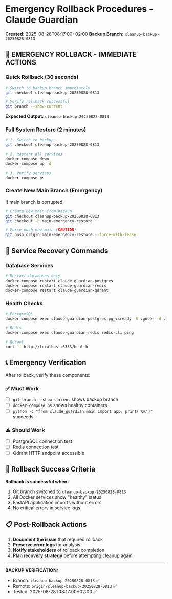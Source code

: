 # Emergency Rollback Procedures - Claude Guardian

**Created:** 2025-08-28T08:17:00+02:00
**Backup Branch:** `cleanup-backup-20250828-0813`

## 🚨 EMERGENCY ROLLBACK - IMMEDIATE ACTIONS

### Quick Rollback (30 seconds)
```bash
# Switch to backup branch immediately
git checkout cleanup-backup-20250828-0813

# Verify rollback successful
git branch --show-current
```

**Expected Output:** `cleanup-backup-20250828-0813`

### Full System Restore (2 minutes)
```bash
# 1. Switch to backup
git checkout cleanup-backup-20250828-0813

# 2. Restart all services
docker-compose down
docker-compose up -d

# 3. Verify services
docker-compose ps
```

### Create New Main Branch (Emergency)
If main branch is corrupted:
```bash
# Create new main from backup
git checkout cleanup-backup-20250828-0813
git checkout -b main-emergency-restore

# Force push new main (CAUTION)
git push origin main-emergency-restore --force-with-lease
```

## 🔧 Service Recovery Commands

### Database Services
```bash
# Restart databases only
docker-compose restart claude-guardian-postgres
docker-compose restart claude-guardian-redis
docker-compose restart claude-guardian-qdrant
```

### Health Checks
```bash
# PostgreSQL
docker-compose exec claude-guardian-postgres pg_isready -U cguser -d claude_guardian

# Redis
docker-compose exec claude-guardian-redis redis-cli ping

# Qdrant
curl -f http://localhost:6333/health
```

## 📞 Emergency Verification

After rollback, verify these components:

### ✅ Must Work
- [ ] `git branch --show-current` shows backup branch
- [ ] `docker-compose ps` shows healthy containers
- [ ] `python -c "from claude_guardian.main import app; print('OK')"` succeeds

### ⚠️ Should Work
- [ ] PostgreSQL connection test
- [ ] Redis connection test
- [ ] Qdrant HTTP endpoint accessible

## 🚦 Rollback Success Criteria

**Rollback is successful when:**
1. Git branch switched to `cleanup-backup-20250828-0813`
2. All Docker services show "healthy" status
3. FastAPI application imports without errors
4. No critical errors in service logs

## 📋 Post-Rollback Actions

1. **Document the issue** that required rollback
2. **Preserve error logs** for analysis
3. **Notify stakeholders** of rollback completion
4. **Plan recovery strategy** before attempting cleanup again

---

**BACKUP VERIFICATION:**
- Branch: `cleanup-backup-20250828-0813` ✅
- Remote: `origin/cleanup-backup-20250828-0813` ✅
- Tested: 2025-08-28T08:17:00+02:00 ✅